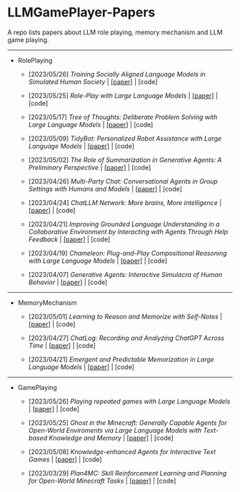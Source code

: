 # LLMGamePlayer-Papers
A repo lists papers about LLM role playing, memory mechanism and LLM game playing.

---

- RolePlaying
	- [2023/05/26] *Training Socially Aligned Language Models in Simulated Human Society* | [[paper]](https://arxiv.org/abs/2305.16960) | [code]

	- [2023/05/25] *Role-Play with Large Language Models* | [[paper]](https://arxiv.org/abs/2305.16367) | [code]

	- [2023/05/17] *Tree of Thoughts: Deliberate Problem Solving with Large Language Models* | [[paper]](https://arxiv.org/abs/2305.10601) | [code]

	- [2023/05/09] *TidyBot: Personalized Robot Assistance with Large Language Models* | [[paper]](https://arxiv.org/abs/2305.05658) | [code]

	- [2023/05/02] *The Role of Summarization in Generative Agents: A Preliminary Perspective* | [[paper]](https://arxiv.org/abs/2305.01253) | [code]

	- [2023/04/26] *Multi-Party Chat: Conversational Agents in Group Settings with Humans and Models* | [[paper]](https://arxiv.org/abs/2304.13835) | [code]

	- [2023/04/24] *ChatLLM Network: More brains, More intelligence* | [[paper]](https://arxiv.org/abs/2304.12998) | [code]

	- [2023/04/21] *Improving Grounded Language Understanding in a Collaborative Environment by Interacting with Agents Through Help Feedback* | [[paper]](https://arxiv.org/abs/2304.10750) | [code]

	- [2023/04/19] *Chameleon: Plug-and-Play Compositional Reasoning with Large Language Models* | [[paper]](https://arxiv.org/abs/2304.09842) | [code]

	- [2023/04/07] *Generative Agents: Interactive Simulacra of Human Behavior* | [[paper]](https://arxiv.org/abs/2304.03442) | [code]

---
- MemoryMechanism
	- [2023/05/01] *Learning to Reason and Memorize with Self-Notes* | [[paper]](https://arxiv.org/abs/2305.00833) | [code]

	- [2023/04/27] *ChatLog: Recording and Analyzing ChatGPT Across Time* | [[paper]](https://arxiv.org/abs/2304.14106) | [code]

	- [2023/04/21] *Emergent and Predictable Memorization in Large Language Models* | [[paper]](https://arxiv.org/abs/2304.11158) | [code]

---
- GamePlaying
	- [2023/05/26] *Playing repeated games with Large Language Models* | [[paper]](https://arxiv.org/abs/2305.16867) | [code]

	- [2023/05/25] *Ghost in the Minecraft: Generally Capable Agents for Open-World Enviroments via Large Language Models with Text-based Knowledge and Memory* | [[paper]](https://arxiv.org/abs/2305.17144) | [code]

	- [2023/05/08] *Knowledge-enhanced Agents for Interactive Text Games* | [[paper]](https://arxiv.org/abs/2305.05091) | [code]

	- [2023/03/29] *Plan4MC: Skill Reinforcement Learning and Planning for Open-World Minecraft Tasks* | [[paper]](https://arxiv.org/abs/2303.16563) | [code]
